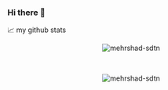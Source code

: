 ### Hi there 👋



📈 my github stats
<p align="center"> <img src="https://github-readme-stats.vercel.app/api?username=mehrshad-sdtn&show_icons=true&theme=react" alt="mehrshad-sdtn" /></p>
<br/>
<p align="center"> <img src="https://github-readme-stats.vercel.app/api/top-langs/?username=mehrshad-sdtn&layout=compact&theme=react" alt="mehrshad-sdtn" /> </p>


